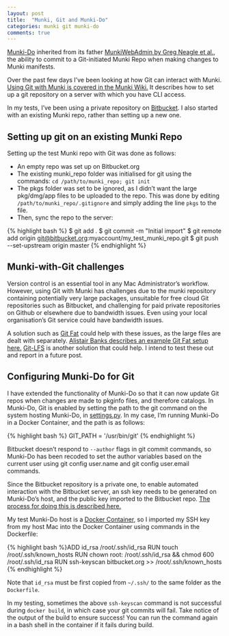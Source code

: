 ```yaml
---
layout: post
title:  "Munki, Git and Munki-Do"
categories: munki git munki-do
comments: true
---
```


[Munki-Do](https://github.com/grahampugh/munki-do) inherited from its father [MunkiWebAdmin by Greg Neagle et al.](https://github.com/munki/munkiwebadmin), the ability to commit to a Git-initiated Munki Repo when making changes to Munki manifests.

Over the past few days I’ve been looking at how Git can interact with Munki. [Using Git with Munki is covered in the Munki Wiki.](https://github.com/munki/munki/wiki/Munki-With-Git) It describes how to set up a git repository on a server with which you have CLI access.

In my tests, I’ve been using a private repository on [Bitbucket](https://bitbucket.org/). I also started with an existing Munki repo, rather than setting up a new one.

Setting up git on an existing Munki Repo
----------------------------------------

Setting up the test Munki repo with Git was done as follows:

   * An empty repo was set up on Bitbucket.org
   * The existing munki_repo folder was initialised for git using the commands: `cd /path/to/munki_repo; git init`
   * The pkgs folder was set to be ignored, as I didn’t want the large pkg/dmg/app files to be uploaded to the repo. This was done by editing `/path/to/munki_repo/.gitignore` and simply adding the line `pkgs` to the file.
   * Then, sync the repo to the server:

{% highlight bash %}
$ git add .
$ git commit -m "Initial import"
$ git remote add origin git@bitbucket.org:myaccount/my_test_munki_repo.git
$ git push --set-upstream origin master
{% endhighlight %}

Munki-with-Git challenges
----------------------------------------

Version control is an essential tool in any Mac Administrator’s workflow. However, using Git with Munki has challenges due to the munki repository containing potentially very large packages, unsuitable for free cloud Git repositories such as Bitbucket, and challenging for paid private repositories on Github or elsewhere due to bandwidth issues. Even using your local organisation’s Git service could have bandwidth issues.

A solution such as [Git Fat](https://github.com/jedbrown/git-fat) could help with these issues, as the large files are dealt with separately. [Alistair Banks describes an example Git Fat setup here.](https://www.afp548.com/2014/11/24/introduction-to-git-fat-for-munki/) [Git-LFS](https://github.com/github/git-lfs/blob/master/docs/spec.md) is another solution that could help. I intend to test these out and report in a future post.

Configuring Munki-Do for Git
----------------------------------------

I have extended the functionality of Munki-Do so that it can now update Git repos when changes are made to pkginfo files, and therefore catalogs. In Munki-Do, Git is enabled by setting the path to the git command on the system hosting Munki-Do, in [settings.py](https://github.com/grahampugh/docker-munki-do/blob/master/django/settings.py). In my case, I’m running Munki-Do in a Docker Container, and the path is as follows:

{% highlight bash %}
GIT_PATH = '/usr/bin/git'
{% endhighlight %}

Bitbucket doesn’t respond to `--author` flags in git commit commands, so Munki-Do has been recoded to set the author variables based on the current user using git config user.name and git config user.email commands.

Since the Bitbucket repository is a private one, to enable automated interaction with the Bitbucket server, an ssh key needs to be generated on Munki-Do’s host, and the public key imported to the Bitbucket repo. [The process for doing this is described here.](https://confluence.atlassian.com/bitbucket/set-up-ssh-for-git-728138079.html)

My test Munki-Do host is a [Docker Container](https://github.com/grahampugh/docker-munki-do), so I imported my SSH key from my host Mac into the Docker Container using commands in the Dockerfile:

{% highlight bash %}ADD id_rsa /root/.ssh/id_rsa
RUN touch /root/.ssh/known_hosts
RUN chown root: /root/.ssh/id_rsa && chmod 600 /root/.ssh/id_rsa
RUN ssh-keyscan bitbucket.org >> /root/.ssh/known_hosts
{% endhighlight %}

Note that `id_rsa` must be first copied from `~/.ssh/` to the same folder as the `Dockerfile`.

In my testing, sometimes the above `ssh-keyscan` command is not successful during `docker build`, in which case your git commits will fail. Take notice of the output of the build to ensure success! You can run the command again in a bash shell in the container if it fails during build.

